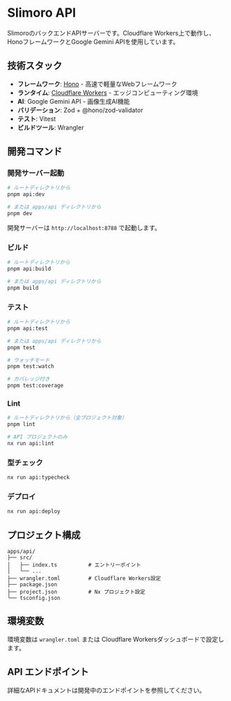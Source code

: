 # Slimoro API

SlimoroのバックエンドAPIサーバーです。Cloudflare Workers上で動作し、HonoフレームワークとGoogle Gemini APIを使用しています。

## 技術スタック

- **フレームワーク**: [Hono](https://hono.dev/) - 高速で軽量なWebフレームワーク
- **ランタイム**: [Cloudflare Workers](https://workers.cloudflare.com/) - エッジコンピューティング環境
- **AI**: Google Gemini API - 画像生成AI機能
- **バリデーション**: Zod + @hono/zod-validator
- **テスト**: Vitest
- **ビルドツール**: Wrangler

## 開発コマンド

### 開発サーバー起動

```bash
# ルートディレクトリから
pnpm api:dev

# または apps/api ディレクトリから
pnpm dev
```

開発サーバーは `http://localhost:8788` で起動します。

### ビルド

```bash
# ルートディレクトリから
pnpm api:build

# または apps/api ディレクトリから
pnpm build
```

### テスト

```bash
# ルートディレクトリから
pnpm api:test

# または apps/api ディレクトリから
pnpm test

# ウォッチモード
pnpm test:watch

# カバレッジ付き
pnpm test:coverage
```

### Lint

```bash
# ルートディレクトリから（全プロジェクト対象）
pnpm lint

# API プロジェクトのみ
nx run api:lint
```

### 型チェック

```bash
nx run api:typecheck
```

### デプロイ

```bash
nx run api:deploy
```

## プロジェクト構成

```
apps/api/
├── src/
│   ├── index.ts          # エントリーポイント
│   └── ...
├── wrangler.toml         # Cloudflare Workers設定
├── package.json
├── project.json          # Nx プロジェクト設定
└── tsconfig.json
```

## 環境変数

環境変数は `wrangler.toml` または Cloudflare Workersダッシュボードで設定します。

## API エンドポイント

詳細なAPIドキュメントは開発中のエンドポイントを参照してください。
